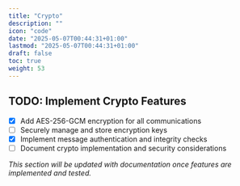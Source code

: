 ```yaml
---
title: "Crypto"
description: ""
icon: "code"
date: "2025-05-07T00:44:31+01:00"
lastmod: "2025-05-07T00:44:31+01:00"
draft: false
toc: true
weight: 53
---
```


## TODO: Implement Crypto Features

- [x] Add AES-256-GCM encryption for all communications
- [ ] Securely manage and store encryption keys
- [x] Implement message authentication and integrity checks
- [ ] Document crypto implementation and security considerations

_This section will be updated with documentation once features are implemented and tested._ 